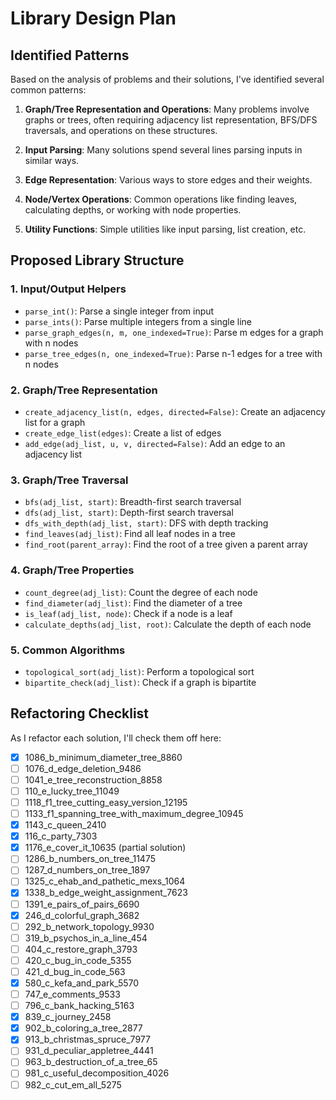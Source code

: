 # Library Design Plan

## Identified Patterns

Based on the analysis of problems and their solutions, I've identified several common patterns:

1. **Graph/Tree Representation and Operations**: Many problems involve graphs or trees, often requiring adjacency list representation, BFS/DFS traversals, and operations on these structures.

2. **Input Parsing**: Many solutions spend several lines parsing inputs in similar ways.

3. **Edge Representation**: Various ways to store edges and their weights.

4. **Node/Vertex Operations**: Common operations like finding leaves, calculating depths, or working with node properties.

5. **Utility Functions**: Simple utilities like input parsing, list creation, etc.

## Proposed Library Structure

### 1. Input/Output Helpers

- `parse_int()`: Parse a single integer from input
- `parse_ints()`: Parse multiple integers from a single line
- `parse_graph_edges(n, m, one_indexed=True)`: Parse m edges for a graph with n nodes
- `parse_tree_edges(n, one_indexed=True)`: Parse n-1 edges for a tree with n nodes

### 2. Graph/Tree Representation

- `create_adjacency_list(n, edges, directed=False)`: Create an adjacency list for a graph
- `create_edge_list(edges)`: Create a list of edges
- `add_edge(adj_list, u, v, directed=False)`: Add an edge to an adjacency list

### 3. Graph/Tree Traversal

- `bfs(adj_list, start)`: Breadth-first search traversal
- `dfs(adj_list, start)`: Depth-first search traversal
- `dfs_with_depth(adj_list, start)`: DFS with depth tracking
- `find_leaves(adj_list)`: Find all leaf nodes in a tree
- `find_root(parent_array)`: Find the root of a tree given a parent array

### 4. Graph/Tree Properties

- `count_degree(adj_list)`: Count the degree of each node
- `find_diameter(adj_list)`: Find the diameter of a tree
- `is_leaf(adj_list, node)`: Check if a node is a leaf
- `calculate_depths(adj_list, root)`: Calculate the depth of each node

### 5. Common Algorithms

- `topological_sort(adj_list)`: Perform a topological sort
- `bipartite_check(adj_list)`: Check if a graph is bipartite

## Refactoring Checklist

As I refactor each solution, I'll check them off here:

- [x] 1086_b_minimum_diameter_tree_8860
- [ ] 1076_d_edge_deletion_9486
- [ ] 1041_e_tree_reconstruction_8858
- [ ] 110_e_lucky_tree_11049
- [ ] 1118_f1_tree_cutting_easy_version_12195
- [ ] 1133_f1_spanning_tree_with_maximum_degree_10945
- [x] 1143_c_queen_2410
- [x] 116_c_party_7303
- [x] 1176_e_cover_it_10635 (partial solution)
- [ ] 1286_b_numbers_on_tree_11475
- [ ] 1287_d_numbers_on_tree_1897
- [ ] 1325_c_ehab_and_pathetic_mexs_1064
- [x] 1338_b_edge_weight_assignment_7623
- [ ] 1391_e_pairs_of_pairs_6690
- [x] 246_d_colorful_graph_3682
- [ ] 292_b_network_topology_9930
- [ ] 319_b_psychos_in_a_line_454
- [ ] 404_c_restore_graph_3793
- [ ] 420_c_bug_in_code_5355
- [ ] 421_d_bug_in_code_563
- [x] 580_c_kefa_and_park_5570
- [ ] 747_e_comments_9533
- [ ] 796_c_bank_hacking_5163
- [x] 839_c_journey_2458
- [x] 902_b_coloring_a_tree_2877
- [x] 913_b_christmas_spruce_7977
- [ ] 931_d_peculiar_appletree_4441
- [ ] 963_b_destruction_of_a_tree_65
- [ ] 981_c_useful_decomposition_4026
- [ ] 982_c_cut_em_all_5275